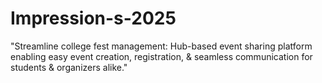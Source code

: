 # Impression-s-2025
"Streamline college fest management: Hub-based event sharing platform enabling easy event creation, registration, &amp; seamless communication for students &amp; organizers alike."
